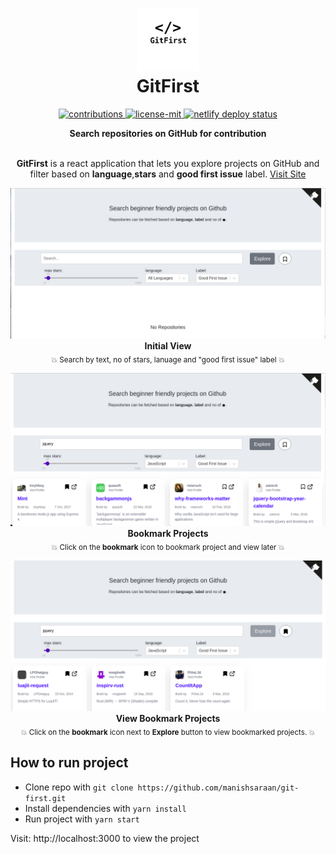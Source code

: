 <h1 align="center">
  	<img height="100" src="./.github/logo.png" alt="GitFirst" /> <br> GitFirst
</h1>

<p align="center">
  <a href="https://github.com/manishsaraan/git-first">
    <img src="https://img.shields.io/badge/contributions-welcome-brightgreen.svg" alt="contributions" />
  </a> 
  <a href="https://github.com/manishsaraan/git-first/blob/master/license.md">
    <img src="https://img.shields.io/badge/License-MIT-yellow.svg" alt="license-mit" />
  </a>
  <a href="https://app.netlify.com/sites/git-first/deploys">
    <img src="https://api.netlify.com/api/v1/badges/94515c0c-61cd-4a83-a415-c818ede2c15c/deploy-status" alt="netlify deploy status" />
  </a>
</p>

<p align="center">
  <b>Search repositories on GitHub for contribution</b></br>
</p>

<p align="center">
  <br><b>GitFirst</b> is a react application that lets you explore projects on GitHub and filter based on <b>language</b>,<b>stars</b> and <b>good first issue</b> label.
  <a href="https://git-first.netlify.com/">Visit Site</a>
</p>

<p align="center">
  <img alt="git-first" src="./.github/initial-view.png">
  <b>Initial View</b><br>
  <sub>💥 Search by text, no of stars, lanuage and "good first issue" label 💥</sub>
</p>

<p align="center">
  <img alt="git-first" src="./.github/bookmark.png">
  <b>Bookmark Projects</b><br>
  <sub>💥 Click on the <b>bookmark</b> icon to bookmark project and view later 💥</sub>
</p>

<p align="center">
  <img alt="git-first" src="./.github/view-bookmarked.png">
  <b>View Bookmark Projects</b><br>
  <sub>💥 Click on the <b>bookmark</b> icon next to <b>Explore</b> button to view bookmarked projects. 💥</sub>
</p>

## How to run project
* Clone repo with `git clone https://github.com/manishsaraan/git-first.git`
* Install dependencies with `yarn install`
* Run project with `yarn start`

Visit: http://localhost:3000 to view the project

